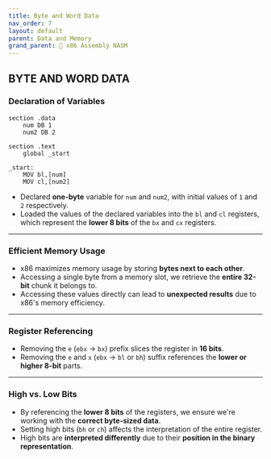 ```yaml
---
title: Byte and Word Data
nav_order: 7
layout: default
parent: Data and Memory
grand_parent: 🔲 x86 Assembly NASM
---
```

    
## **BYTE AND WORD DATA**

### **Declaration of Variables**
```
section .data
    num DB 1
    num2 DB 2

section .text
    global _start

_start:
    MOV bl,[num]
    MOV cl,[num2]
```
- Declared **one-byte** variable for `num` and `num2`, with initial values of `1` and `2` respectively.
- Loaded the values of the declared variables into the `bl` and `cl` registers, which represent the **lower 8 bits** of the `bx` and `cx` registers.

----

### **Efficient Memory Usage**
- x86 maximizes memory usage by storing **bytes next to each other**.
- Accessing a single byte from a memory slot, we retrieve the **entire 32-bit** chunk it belongs to.
- Accessing these values directly can lead to **unexpected results** due to x86's memory efficiency.

----

### **Register Referencing**
- Removing the `e` (`ebx` -> `bx`) prefix slices the register in **16 bits**.
- Removing the `e` and `x` (`ebx` -> `bl` or `bh`) suffix references the **lower or higher 8-bit** parts.

----

### **High vs. Low Bits**
- By referencing the **lower 8 bits** of the registers, we ensure we're working with the **correct byte-sized data**.
- Setting high bits (`bh` or `ch`) affects the interpretation of the entire register.
- High bits are **interpreted differently** due to their **position in the binary representation**.